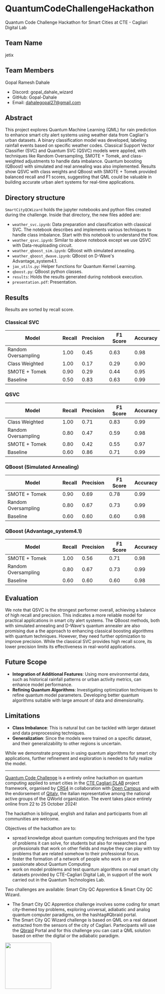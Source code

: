# QuantumCodeChallengeHackathon
Quantum Code Challenge Hackathon for Smart Cities at CTE - Cagliari Digital Lab

## Team Name

jetix

## Team Members

Gopal Ramesh Dahale

- Discord: gopal_dahale_wizard
- GitHub: Gopal-Dahale
- Email: dahalegopal27@gmail.com

## Abstract

This project explores Quantum Machine Learning (QML) for rain prediction to enhance smart city alert systems using weather data from Cagliari's urban datasets. A binary classification model was developed, labeling rainfall events based on specific weather codes. Classical Support Vector Classifier (SVC) and Quantum SVC (QSVC) models were applied, with techniques like Random Oversampling, SMOTE + Tomek, and class-weighted adjustments to handle data imbalance. Quantum boosting (QBoost) with simulated and real annealing was also implemented. Results show QSVC with class weights and QBoost with SMOTE + Tomek provided balanced recall and F1 scores, suggesting that QML could be valuable in building accurate urban alert systems for real-time applications.

## Directory structure

`SmartCityQCWizard` holds the jupyter notebooks and python files created during the challenge. Inside that directory, the new files added are:

- `weather_svc.ipynb`: Data preparation and classification with classical SVC. The notebook describes and implements various techniques to handle class imbalance. Start with this notebook to understand the flow.
- `weather_qsvc.ipynb`: Similar to above notebook except we use QSVC with Data-reuploading circuit.
- `weather_qboost_sim.ipynb`: QBoost with simulated annealing.
- `weather_qboost_dwave.ipynb`: QBoost on D-Wave's Advantage_system4.1.
- `jax_utils.py`: Helper functions for Quantum Kernel Learning.
- `qboost.py`: QBoost python classes.
- `results`: Holds the results generated during notebook execution.
- `presentation.pdf`: Presentation.

## Results

Results are sorted by recall score.

### Classical SVC

| Model                    | Recall | Precision | F1 Score | Accuracy |
|--------------------------|--------|-----------|----------|----------|
| Random Oversampling      | 1.00   | 0.45      | 0.63     | 0.98     |
| Class Weighted           | 1.00   | 0.17      | 0.29     | 0.90     |
| SMOTE + Tomek            | 0.90   | 0.29      | 0.44     | 0.95     |
| Baseline                 | 0.50   | 0.83      | 0.63     | 0.99     |

### QSVC

| Model                    | Recall | Precision | F1 Score | Accuracy |
|--------------------------|--------|-----------|----------|----------|
| Class Weighted           | 1.00   | 0.71      | 0.83     | 0.99     |
| Random Oversampling      | 0.80   | 0.47      | 0.59     | 0.98     |
| SMOTE + Tomek            | 0.80   | 0.42      | 0.55     | 0.97     |
| Baseline                 | 0.60   | 0.86      | 0.71     | 0.99     |

### QBoost (Simulated Annealing)

| Model                    | Recall | Precision | F1 Score | Accuracy |
|--------------------------|--------|-----------|----------|----------|
| SMOTE + Tomek            | 0.90   | 0.69      | 0.78     | 0.99     |
| Random Oversampling      | 0.80   | 0.67      | 0.73     | 0.99     |
| Baseline                 | 0.60   | 0.60      | 0.60     | 0.98     |

### QBoost (Advantage_system4.1)

| Model                    | Recall | Precision | F1 Score | Accuracy |
|--------------------------|--------|-----------|----------|----------|
| SMOTE + Tomek            | 1.00   | 0.56      | 0.71     | 0.98     |
| Random Oversampling      | 0.80   | 0.67      | 0.73     | 0.99     |
| Baseline                 | 0.60   | 0.60      | 0.60     | 0.98     |

## Evaluation

We note that QSVC is the strongest performer overall, achieving a balance of high recall and precision. This indicates a more reliable model for practical applications in smart city alert systems. The QBoost methods, both with simulated annealing and D-Wave's quantum annealer are also promising due a the approach to enhancing classical boosting algorithms with quantum techniques. However, they need further optimization to improve precision. While the classical SVC provides high recall score, its lower precision limits its effectiveness in real-world applications.

## Future Scope

- **Integration of Additional Features**: Using more environmental data, such as historical rainfall patterns or urban activity metrics, can enhance model performance.
- **Refining Quantum Algorithms**: Investigating optimization techniques to refine quantum model parameters. Developing better quantum algorithms suitable with large amount of data and dimensionality.

## Limitations

- **Class Imbalance**: This is natural but can be tackled with larger dataset and data preprocessing techniques.
- **Generalization**: Since the models were trained on a specific dataset, and their generalizability to other regions is uncertain.

While we demonstrate progress in using quantum algorithms for smart city applications, further refinement and exploration is needed to fully realize the model.



<hr/>

[Quantum Code Challenge](https://www.cagliaridlab.it/en/event.page?contentId=EVT881) is a entirely online hackathon on quantum computing applied to smart cities in the [CTE Cagliari DLAB](https://www.cagliaridlab.it/) project framework, organised by [CRS4](https://www.crs4.it/) in collaboration with [Open Campus](https://www.opencampus.it/) and with the endorsement of [Qitaly](https://qworld.net/qitaly/), the italian representative among the national active groups of the QWorld organization.
The event takes place entirely online from 22 to 25 October 2024!

The hackathon is bilingual, english and italian and participants from all communities are welcome.

 Objectives of the hackathon are to:
 - spread knowledge about quantum computing techniques and the type of problems it can solve, for students but also for researchers and professionals that work on other fields and maybe they can play with toy problems that are related somehow to their professional focus.
- foster the formation of a network of people who work in or are  passionate about Quantum Computing
- work on model problems and test quantum algorithms on real smart  city datasets provided by CTE-Cagliari Digital Lab, in support of the work carried out in the Quantum Technologies Lab.

Two challenges are available: Smart City QC Apprentice & Smart City QC Wizard.
- The Smart City QC Apprentice challenge involves some coding for smart city-themed toy problems, exploring universal, adiabatic and analog quantum computer paradigms, on the hashtag#Qbraid portal.
- The Smart City QC Wizard challenge is based on QML on a real dataset extracted from the sensors of the city of Cagliari. Partecipants will use the [Qbraid](https:\\www.qbraid.com) Portal and for this challenge you can cast a QML solution based on either the digital or the adiabatic paradigm.

[<img src="https://qbraid-static.s3.amazonaws.com/logos/Launch_on_qBraid_white.png" width="150">](https://account.qbraid.com?gitHubUrl=https://github.com/crs4/QuantumCodeChallengeHackathon.git)
